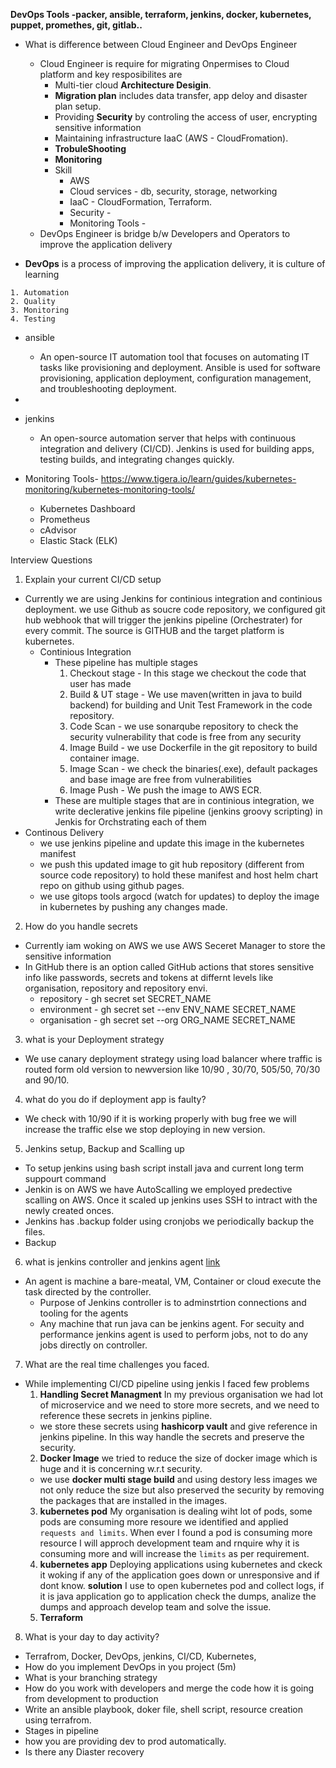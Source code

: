 **DevOps Tools -packer, ansible, terraform, jenkins, docker, kubernetes, puppet, promethes, git, gitlab..**
- What is difference between Cloud Engineer and DevOps Engineer
    - Cloud Engineer is require for migrating Onpermises to Cloud platform and key resposibilites are
        - Multi-tier cloud **Architecture Desigin**.
        - **Migration plan** includes data transfer, app deloy and disaster plan setup. 
        - Providing **Security** by controling the access of user, encrypting sensitive information
        - Maintaining infrastructure IaaC (AWS - CloudFromation).
        - **TrobuleShooting**
        - **Monitoring**
        - Skill
            - AWS
            - Cloud services - db, security, storage, networking
            - IaaC - CloudFormation, Terraform.
            - Security - 
            - Monitoring Tools -
    - DevOps Engineer is bridge b/w Developers and Operators to improve the application delivery
   
- **DevOps** is a process of improving the application delivery, it is culture of learning 
```
1. Automation
2. Quality
3. Monitoring
4. Testing
```

- ansible
    - An open-source IT automation tool that focuses on automating IT tasks like provisioning and deployment. Ansible is used for software provisioning, application deployment, configuration management, and troubleshooting deployment.

- 

- jenkins
    - An open-source automation server that helps with continuous integration and delivery (CI/CD). Jenkins is used for building apps, testing builds, and integrating changes quickly.

- Monitoring Tools- https://www.tigera.io/learn/guides/kubernetes-monitoring/kubernetes-monitoring-tools/
    - Kubernetes Dashboard
    - Prometheus
    - cAdvisor
    - Elastic Stack (ELK)

</h1> Interview Questions </h1>

1. Explain your current CI/CD setup 
- Currently we are using Jenkins for continious integration and continious deployment. we use Github as soucre code repository, we configured git hub webhook that will trigger the jenkins pipeline (Orchestrater) for every commit. The source is GITHUB and the target platform is kubernetes. 
  - Continious Integration
    - These pipeline has multiple stages
        1. Checkout stage - In this stage we checkout the code that user has made
        2. Build & UT stage - We use maven(written in java to build backend) for building and Unit Test Framework in the code repository.
        3. Code Scan - we use sonarqube repository to check the security vulnerability that code is free from any security
        4. Image Build - we use Dockerfile in the git repository to build container image.
        5. Image Scan - we check the binaries(.exe), default packages and base image are free from  vulnerabilities 
        6. Image Push - We push the image to AWS ECR.
    - These are multiple stages that are in continious integration, we write declerative jenkins file pipeline (jenkins groovy scripting) in Jenkis for Orchstrating each of them
- Continous Delivery
    - we use jenkins pipeline and update this image in the kubernetes manifest
    - we push this updated image to git hub repository (different from source code repository) to hold these manifest and host  helm chart repo on github using github pages.
    - we use gitops tools argocd (watch for updates) to deploy the image in kubernetes by pushing any changes made.
2. How do you handle secrets
- Currently iam woking on AWS we use AWS Seceret Manager to store the sensitive information 
- In GitHub there is an option called GitHub actions that stores sensitive info like passwords, secrets and tokens at differnt levels like organisation, repository and repository envi.
    - repository - gh secret set SECRET_NAME
    - environment - gh secret set --env ENV_NAME SECRET_NAME
    - organisation - gh secret set --org ORG_NAME SECRET_NAME
3. what is your Deployment strategy
- We use canary deployment strategy using load balancer where traffic is routed form old version to newversion like 10/90 , 30/70, 505/50, 70/30 and 90/10.
4. what do you do if deployment app is faulty?
- We check with 10/90 if it is working properly with bug free we will increase the traffic else we stop deploying in new version.
5. Jenkins setup, Backup and Scalling up
- To setup jenkins using bash script install java and current long term suppourt command
- Jenkin is on AWS we have AutoScalling we employed predective scalling on AWS. Once it scaled up jenkins uses SSH to intract with the newly created onces.
- Jenkins has .backup folder using cronjobs we periodically backup the files.
- Backup

6. what is jenkins controller and jenkins agent [link](https://www.jenkins.io/doc/book/getting-started/)
- An agent is machine a bare-meatal, VM, Container or cloud execute the task directed by the controller.
    - Purpose of Jenkins controller is to adminstrtion connections and tooling for the agents 
    - Any machine that run java can be jenkins agent. For secuity and performance jenkins agent is used to perform jobs, not to do any jobs directly on controller.
7. What are the real time challenges you faced.
- While implementing CI/CD pipeline using jenkis I faced few problems
    1. **Handling Secret Managment** In my previous organisation we had lot of microservice and we need to store more secrets, and we need to reference these secrets in jenkins pipline.
    - we store these secrets using **hashicorp vault** and give reference in jenkins pipeline. In this way handle the secrets and preserve the security. 
    2. **Docker Image** we tried to reduce the size of docker image which is huge and it is concerning w.r.t security.
    - we use **docker multi stage build** and using destory less images we not only reduce the size but also preserved the security by removing the packages that are installed in the images.
    3. **kubernetes pod** My organisation is dealing wiht lot of pods, some pods are consuming more resoure we identified and applied `requests and limits`. When ever I found a pod is consuming more resource I will approch development team and rnquire why it is consuming more and will increase the `limits` as per requirement. 
    4. **kubernetes app**  Deploying applications using kubernetes and ckeck it woking if any of the application goes down or unresponsive and if dont know. **solution** I use to open kubernetes pod and collect logs, if it is java application go to application check the dumps, analize the dumps and approach develop team and solve the issue.
    5. **Terraform** 

    
8. What is your day to day activity?

- Terrafrom, Docker,  DevOps, jenkins, CI/CD, Kubernetes, 
- How do you implement DevOps in you project (5m)
- What is your branching strategy 
- How do you work with developers and merge the code how it is going from development to production
- Write an ansible playbook, doker file, shell script, resource creation using terrafrom.
- Stages in pipeline
- how you are providing dev to prod automatically.
- Is there any Diaster recovery 

